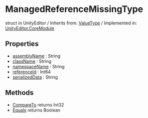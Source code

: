 # ManagedReferenceMissingType
struct in UnityEditor
 / Inherits from: <a href="https://docs.unity3d.com/6000.1/Documentation/ScriptReference/ValueType.html">ValueType</a> / Implemented in: <a href="https://docs.unity3d.com/6000.1/Documentation/ScriptReference/UnityEditor.CoreModule.html">UnityEditor.CoreModule</a>

## Properties
- <a href="https://docs.unity3d.com/6000.1/Documentation/ScriptReference/ManagedReferenceMissingType-assemblyName.html">assemblyName</a> : String
- <a href="https://docs.unity3d.com/6000.1/Documentation/ScriptReference/ManagedReferenceMissingType-className.html">className</a> : String
- <a href="https://docs.unity3d.com/6000.1/Documentation/ScriptReference/ManagedReferenceMissingType-namespaceName.html">namespaceName</a> : String
- <a href="https://docs.unity3d.com/6000.1/Documentation/ScriptReference/ManagedReferenceMissingType-referenceId.html">referenceId</a> : Int64
- <a href="https://docs.unity3d.com/6000.1/Documentation/ScriptReference/ManagedReferenceMissingType-serializedData.html">serializedData</a> : String

## Methods
- <a href="https://docs.unity3d.com/6000.1/Documentation/ScriptReference/ManagedReferenceMissingType.CompareTo.html">CompareTo</a> returns Int32
- <a href="https://docs.unity3d.com/6000.1/Documentation/ScriptReference/ManagedReferenceMissingType.Equals.html">Equals</a> returns Boolean
